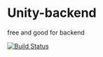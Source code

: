 # Unity-backend
free and good for backend


[![Build Status](https://travis-ci.com/chilligames/Unity-backend.svg?branch=master)](https://travis-ci.com/chilligames/Unity-backend)
